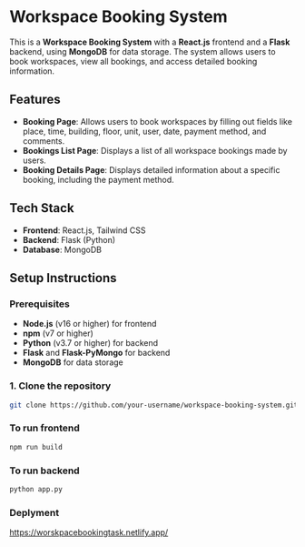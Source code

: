 # Workspace Booking System

This is a **Workspace Booking System** with a **React.js** frontend and a **Flask** backend, using **MongoDB** for data storage. The system allows users to book workspaces, view all bookings, and access detailed booking information.

## Features

- **Booking Page**: Allows users to book workspaces by filling out fields like place, time, building, floor, unit, user, date, payment method, and comments.
- **Bookings List Page**: Displays a list of all workspace bookings made by users.
- **Booking Details Page**: Displays detailed information about a specific booking, including the payment method.

## Tech Stack

- **Frontend**: React.js, Tailwind CSS
- **Backend**: Flask (Python)
- **Database**: MongoDB

## Setup Instructions

### Prerequisites

- **Node.js** (v16 or higher) for frontend
- **npm** (v7 or higher)
- **Python** (v3.7 or higher) for backend
- **Flask** and **Flask-PyMongo** for backend
- **MongoDB** for data storage

### 1. Clone the repository

```bash
git clone https://github.com/your-username/workspace-booking-system.git
```

### To run frontend
```bash
npm run build
```

### To run backend
```bash
python app.py
```

### Deplyment
https://worskpacebookingtask.netlify.app/
